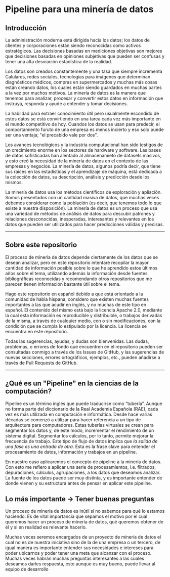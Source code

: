 # Pipeline para una minería de datos

## Introducción

La administración moderna está dirigida hacia los datos; los datos de
clientes y corporaciones están siendo reconocidas como activos estratégicos.
Las decisiones basadas en mediciones objetivas son mejores que decisiones
basadas en opiniones subjetivas que pueden ser confusas y tener una alta
desviación estadística de la realidad.

Los datos son creados constantemente y una tasa que siempre incrementa
Calulares, redes sociales, tecnologías para imágenes que determinan
diagnósticos médicos, compras en supermercados y muchas más cosas están 
creando datos, los cuales están siendo guardados en muchas partes a la vez
por muchos motivos. La minería de datos es la manera que tenemos para 
analizar, procesar y convertir estos datos en información que instruya,
responda y ayude a entender y tomar decisiones. 

La habildad para extraer conocimiento útil pero usualmente escondido de
estos datos se está convirtiendo en una tarea cada vez más importante
en el mundo competitivo de hoy. Cuandos los datos se usan para predecir,
el comportamiento furuto de una empresa es menos incierto y eso solo
puede ser una ventaja; "el precabido vale por dos".

Los avances tecnológicos y la industria computacional han sido testigos
de un crecimiento enorme en los sectores de hardware y software. Las
bases de datos sofisticadas han alentado al almacenamieto de datasets
masivos, y esto creó la necesidad de la minería de datos en el contexto
de las empresas y negocios. La minería de datos, algunos podría decir, 
que tiene sus raices en las estadísticas y el aprendizaje de máquina,
está dedicada a la colección de datos, su descripción, análisis y 
predicción desde los mismos. 


La minería de datos usa los métodos científicos de exploración y 
apliación. Somos presentados con un cantidad masiva de datos, que 
muchas veces debemos considerar como la población (es decir, que tenemos
todo lo que existe a nuestra disposición). La minería de datos es un proceso
que usa una variedad de métodos de análisis de datos para descubir
patrones y relaciones desconocidas, inesperadas, interesantes y relevantes
en los datos que pueden ser utilizados para hacer predicciones válidas
y precisas. 

-----------------------------------------------------------------------------

## Sobre este repositorio

El proceso de minería de datos depende ciertamente de los datos que se desean
analizar, pero en este repositorio intentaré recopilar la mayor cantidad de 
información posible sobre lo que he aprendido estos últimos años sobre el tema,
utilizando además la información desde fuentes bibliográficas reconocidas
y recomendando otros repositorios que me parecen tienen información bastante
útil sobre el tema.

Hago este repositorio en español debido a que está orientado a la comunidad
de habla hispana, considero que existen muchas fuentes importantes a las que
acudir en inglés, y no muchas de este tipo en español. El contenido del mismo
está bajo la licencia Apache 2.0, mediante la cual esta información es 
reproducible y distribuible, o trabajos derivadas de la misma, a través de 
cualquier medio, con o sin modificaciones, con la condición que se cumpla
lo estipulado por la licencia. La licencia se encuentra en este repositorio.

Todas las sugerencias, ayudas, y dudas son bienvenidas. Las dudas, problemas,
o errores de fondo que encuentren en el repositorio pueden ser consultadas conmigo a 
través de los Issues de GitHub, y las sugerencias de nuevas secciones, errores
ortográficos, ejemplos, etc., pueden añadirse a través de Pull Requests de GitHub.

------------------------------------------------------------------------------

## ¿Qué es un "Pipeline" en la ciencias de la computación?


Pipeline es un término inglés que puede traducirse como “tubería”. Aunque no 
forma parte del diccionario de la Real Academia Española (RAE), cada vez es más 
utilizada en computación e informática. Desde hace varias décadas se comenzó a 
utilizar para hacer referencia a un tipo de arquitectura para computadores.
Estas tuberías virtuales se crean para segmentar los datos y, de este modo,
incrementar el rendimiento de un sistema digital. Segmentar los cálculos, 
por lo tanto, permite mejorar la frecuencia de trabajo. Este tipo de flujo 
de datos implica que *la salida de una fase es una entrada de otra*. Esta 
es la frase clave para entender el procesamiento de datos, información y 
trabajos en un pipeline. 

En nuestro caso aplicaremos el concepto de pipeline a la minería de datos. 
Con esto me refiero a aplicar una serie de procesamientos, i.e. flitrados, 
depuraciones, cálculos, agrupaciones, a los datos que deseamos analizar. 
La fuente de los datos puede ser muy distinta, y es importante entender 
de donde vienen y su estructura antes de pensar en aplicar este pipeline. 

## Lo más importante -> Tener buenas preguntas

Un proceso de minería de datos es inútil si no sabemos para qué lo estamos 
haciendo. Es de vital importancia que sepamos el motivo por el cual queremos
hacer un proceso de minería de datos, qué queremos obtener de él y si en 
realidad es relevante hacerlo. 

Muchas veces seremos encargados de un proyecto de minería de datos el cual
no es de nuestra iniciativa sino de la de una empresa o un tercero, de igual
manera es importante entender sus necesidades e intereses para poder ubicarnos
y poder tener una meta que alcanzar con el proceso. Muchas veces habrán muchas 
preguntas interesantes a las cuales deseamos darles respuesta, esto aunque es
muy bueno, puede llevar al equipo de desarrollo 



